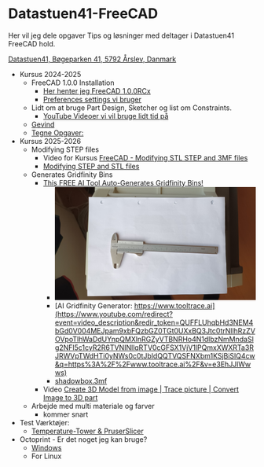 # Datastuen41-FreeCAD

Her vil jeg dele opgaver Tips og løsninger med deltager i Datastuen41 FreeCAD hold.

[Datastuen41,
Bøgeparken 41,
5792 Årslev,
Danmark](https://maps.app.goo.gl/i1MGUUs6uD3a9bza9)

* Kursus 2024-2025
  * FreeCAD 1.0.0 Installation
    * [Her henter jeg FreeCAD 1.0.0RCx](https://github.com/FreeCAD/FreeCAD/releases)
    * [Preferences settings vi bruger](./Preferences.md)
  * Lidt om at bruge Part Design, Sketcher og list om Constraints.
    * [YouTube Videoer vi vil bruge lidt tid på](./YouTube_Video_Links.md)
  * [Gevind](./Gevind/README.md)
  * [Tegne Opgaver:](./Opgaver/Opgaver.md)
* Kursus 2025-2026
  * Modifying STEP files
    * Video for Kursus [FreeCAD - Modifying STL STEP and 3MF files](https://youtu.be/5l6GOfshigQ?t=469 "RoadSide Maker")
    * [Modifying STEP and STL files](https://youtu.be/ahJnfMxFlL8 "MangoJelly Solutions for FreeCAD")
  * Generates Gridfinity Bins
    * [This FREE AI Tool Auto-Generates Gridfinity Bins!](https://youtu.be/e3EhJJlWwws)
      * ![Skydelærer](./Images/20250830_184521.jpg)
      * [AI Gridfinity Generator: https://www.tooltrace.ai](https://www.youtube.com/redirect?event=video_description&redir_token=QUFFLUhqbHd3NEM4bGd0V004MEJpam9xbFQzbGZ0TGt0UXxBQ3Jtc0trNllhRzZVOVpoTlhWaDdUYnpQMXlnRGZyVTBNRHo4N1dlbzNmMndaSlg2NFl5c1cyR2R6TVNINllqRTV0cGFSX1VjV1lPQmxXWXRTa3RJRWVpTWdHTi0yNWs0c0tJbldQQTVQSFNXbm1KSjBiSlQ4cw&q=https%3A%2F%2Fwww.tooltrace.ai%2F&v=e3EhJJlWwws)
      * [shadowbox.3mf](./Images/shadowbox.3mf)
    * Video [Create 3D Model from image | Trace picture | Convert Image to 3D part](https://youtu.be/u8_NcxQP3mo "CAD CAM COURSE")
  * Arbejde med multi materiale og farver
    * kommer snart
* Test Værktøjer:
  * [Temperature-Tower & PruserSlicer](./Tools/temp-tower/TempTower.md)
* Octoprint - Er det noget jeg kan bruge?
  * [Windows](./Tools/Octoprint/OctoprintWin.md)
  * For Linux
